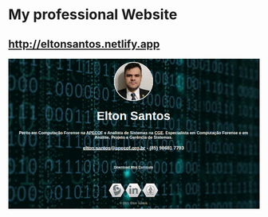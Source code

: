 # My professional Website

## http://eltonsantos.netlify.app

<p align="center">
  <img alt="Elton Santos | Perito Forense & Analista de Sistemas" src=".github/landpage.png" width="1000px">
</p>
